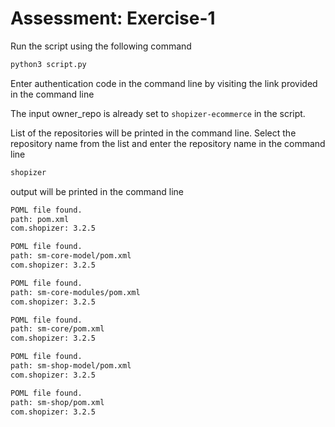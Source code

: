 # Assessment: Exercise-1

Run the script using the following command

```bash
python3 script.py
```

Enter authentication code in the command line by visiting the link provided in the command line

The input owner_repo is already set to `shopizer-ecommerce` in the script.

List of the repositories will be printed in the command line. Select the repository name from the list and enter the repository name in the command line

```bash
shopizer
```

output will be printed in the command line

```bash
POML file found.
path: pom.xml
com.shopizer: 3.2.5

POML file found.
path: sm-core-model/pom.xml
com.shopizer: 3.2.5

POML file found.
path: sm-core-modules/pom.xml
com.shopizer: 3.2.5

POML file found.
path: sm-core/pom.xml
com.shopizer: 3.2.5

POML file found.
path: sm-shop-model/pom.xml
com.shopizer: 3.2.5

POML file found.
path: sm-shop/pom.xml
com.shopizer: 3.2.5
```
